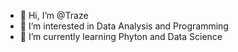 - 👋 Hi, I’m @Traze
- 👀 I’m interested in Data Analysis and Programming
- 🌱 I’m currently learning Phyton and Data Science

<!---
Traze16/Traze16 is a ✨ special ✨ repository because its `README.md` (this file) appears on your GitHub profile.
You can click the Preview link to take a look at your changes.
--->
